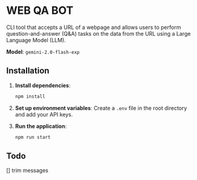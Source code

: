 # WEB QA BOT

CLI tool that accepts a URL of a webpage and allows users to perform question-and-answer (Q&A) tasks on the data from the URL using a Large Language Model (LLM).

**Model**: `gemini-2.0-flash-exp`

## Installation

1. **Install dependencies**:
    ```bash
    npm install
    ```

2. **Set up environment variables**:
    Create a `.env` file in the root directory and add your API keys.

3. **Run the application**:
    ```bash
    npm run start
    ```

## Todo
[] trim messages